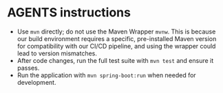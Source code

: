 # AGENTS instructions

- Use `mvn` directly; do not use the Maven Wrapper `mvnw`. This is because our build environment requires a specific, pre-installed Maven version for compatibility with our CI/CD pipeline, and using the wrapper could lead to version mismatches.
- After code changes, run the full test suite with `mvn test` and ensure it passes.
- Run the application with `mvn spring-boot:run` when needed for development.

